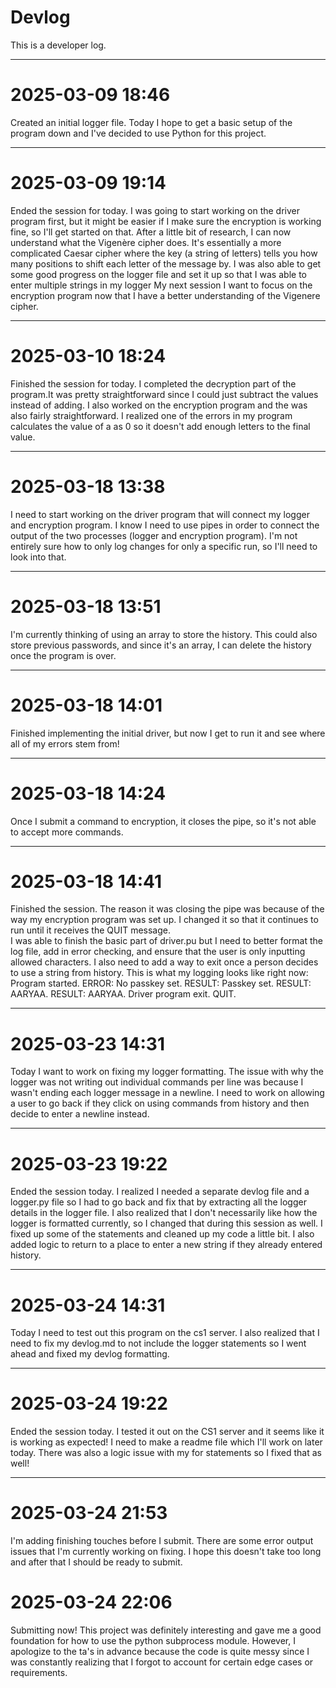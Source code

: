 # Devlog

This is a developer log.

---

# 2025-03-09 18:46  
Created an initial logger file. Today I hope to get a basic setup of the program down and I've decided to use Python for this project.

---

# 2025-03-09 19:14  
Ended the session for today. I was going to start working on the driver program first, but it might be easier if I make sure the encryption is working fine, so I'll get started on that.
After a little bit of research, I can now understand what the Vigenère cipher does. It's essentially a more complicated Caesar cipher where the key (a string of letters) tells you how 
many positions to shift each letter of the message by. I was also able to get some good progress on the logger file and set it up so that I was able to enter multiple strings in my logger 
My next session I want to focus on the encryption program now that I have a better understanding of the Vigenere cipher. 

---

# 2025-03-10 18:24  
Finished the session for today. I completed the decryption part of the program.It was pretty straightforward since I could just subtract the 
values instead of adding. I also worked on the encryption program and the was also fairly straightforward. I realized one of the errors in my 
program calculates the value of a as 0 so it doesn't add enough letters to the final value. 

---

# 2025-03-18 13:38  
I need to start working on the driver program that will connect my logger and encryption program. I know I need to use pipes in order to connect the output of the two processes 
(logger and encryption program). I'm not entirely sure how to only log changes for only a specific run, so I'll need to look into that.  

---

# 2025-03-18 13:51  
I'm currently thinking of using an array to store the history. This could also store previous passwords, and since it's an array, I can delete the history once the program is over.  

---

# 2025-03-18 14:01  
Finished implementing the initial driver, but now I get to run it and see where all of my errors stem from!  

---

# 2025-03-18 14:24  
Once I submit a command to encryption, it closes the pipe, so it's not able to accept more commands.  

---

# 2025-03-18 14:41  
Finished the session. The reason it was closing the pipe was because of the way my encryption program was set up. I changed it so that it continues to run until it receives the QUIT message.  
I was able to finish the basic part of driver.pu but I need to better format the log file, add in error checking, and ensure that the user is only inputting allowed characters. I also need to add a way 
to exit once a person decides to use a string from history. This is what my logging looks like right now: 
Program started. ERROR: No passkey set. RESULT: Passkey set. RESULT: AARYAA. RESULT: AARYAA. Driver program exit. QUIT.  


---

# 2025-03-23 14:31  
Today I want to work on fixing my logger formatting. The issue with why the logger was not writing out individual commands per 
line was because I wasn't ending each logger message in a newline. I need to work on allowing a user to go back if they click on 
using commands from history and then decide to enter a newline instead. 

---
# 2025-03-23 19:22  
Ended the session today. I realized I needed a separate devlog file and a logger.py file so I had to go back 
and fix that by extracting all the logger details in the logger file. I also realized that I don't necessarily 
like how the logger is formatted currently, so I changed that during this session as well. I fixed up some of 
the statements and cleaned up my code a little bit. I also added logic to return to a place to enter a new string 
if they already entered history. 

---
# 2025-03-24 14:31  
Today I need to test out this program on the cs1 server. I also realized that I need to fix my devlog.md 
to not include the logger statements so I went ahead and fixed my devlog formatting. 

---
# 2025-03-24 19:22  
Ended the session today. I tested it out on the CS1 server and it seems like it is working as expected! I need to make a 
readme file which I'll work on later today. There was also a logic issue with my for statements so I fixed that as well!

---
# 2025-03-24 21:53
I'm adding finishing touches before I submit. There are some error output issues that I'm currently working on fixing. 
I hope this doesn't take too long and after that I should be ready to submit. 

# 2025-03-24 22:06
Submitting now! This project was definitely interesting and gave me a good foundation for how to use the python 
subprocess module. However, I apologize to the ta's in advance because the code is quite messy since I was 
constantly realizing that I forgot to account for certain edge cases or requirements. 
